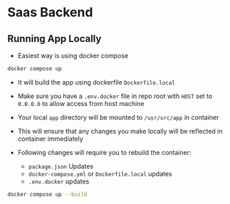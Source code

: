 # Saas Backend

## Running App Locally

- Easiest way is using docker compose

```bash
docker compose up
```

- It will build the app using dockerfile `Dockerfile.local`
- Make sure you have a `.env.docker` file in repo root with `HOST` set to `0.0.0.0` to allow access from host machine
- Your local `app` directory will be mounted to `/usr/src/app` in container
- This will ensure that any changes you make locally will be reflected in container immediately

- Following changes will require you to rebuild the container:
  - `package.json` Updates
  - `docker-compose.yml` or `Dockerfile.local` updates
  - `.env.docker` updates

```bash
docker compose up --build
```
